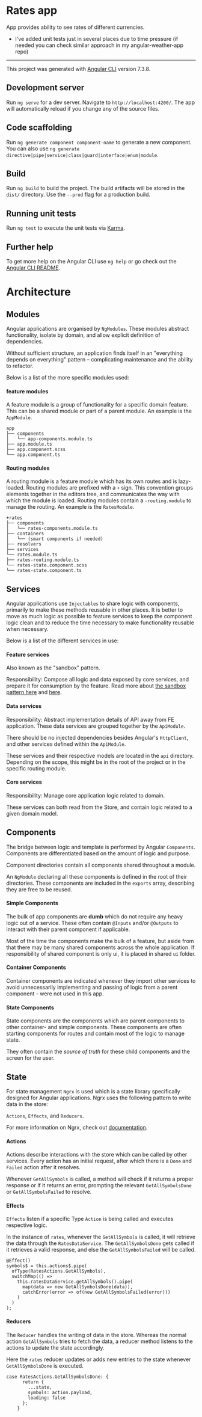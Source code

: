 # Rates app

App provides ability to see rates of different currencies.

- I've added unit tests just in several places due to time pressure (if needed you can check similar approach in my angular-weather-app repo)

_____________

This project was generated with [Angular CLI](https://github.com/angular/angular-cli) version 7.3.8.

## Development server

Run `ng serve` for a dev server. Navigate to `http://localhost:4200/`. The app will automatically reload if you change any of the source files.

## Code scaffolding

Run `ng generate component component-name` to generate a new component. You can also use `ng generate directive|pipe|service|class|guard|interface|enum|module`.

## Build

Run `ng build` to build the project. The build artifacts will be stored in the `dist/` directory. Use the `--prod` flag for a production build.

## Running unit tests

Run `ng test` to execute the unit tests via [Karma](https://karma-runner.github.io).

## Further help

To get more help on the Angular CLI use `ng help` or go check out the [Angular CLI README](https://github.com/angular/angular-cli/blob/master/README.md).

# Architecture

## Modules

Angular applications are organised by `NgModules`. These modules abstract functionality,
isolate by domain, and allow explicit definition of dependencies.

Without sufficient structure, an application finds itself in an "everything depends on everything"
pattern – complicating maintenance and the ability to refactor.

Below is a list of the more specific modules used:

#### feature modules

A feature module is a group of functionality for a specific domain feature. This can be a shared module or part of
a parent module. An example is the `AppModule`.
```
app
├── components
│   └── app-components.module.ts
├── app.module.ts
├── app.component.scss
└── app.component.ts
```

#### Routing modules

A routing module is a feature module which has its own routes and is lazy-loaded. Routing modules are prefixed with
a `+` sign. This convention groups elements together in the editors tree, and communicates the way with which the module is loaded.
Routing modules contain a `-routing.module` to manage the routing. An example is the `RatesModule`.

```
+rates
├── components
│   └── rates-components.module.ts
├── containers
│   └── (smart components if needed)
├── resolvers
├── services
└── rates.module.ts
├── rates-routing.module.ts
└── rates-state.component.scss
└── rates-state.component.ts
```

## Services

Angular applications use `Injectables` to share logic with components, primarily to make these methods
reusable in other places. It is better to move as much logic as possible to feature
services to keep the component logic clean and to reduce the time necessary to make functionality
reusable when necessary.

Below is a list of the different services in use:

#### Feature services

Also known as the "sandbox" pattern.

Responsibility: Compose all logic and data exposed by core services, and prepare it for consumption by the feature.
Read more about [the sandbox pattern here](https://netmedia.io/dev/angular-architecture-patterns-detailed-project-architecture_5619)
and [here](https://blog.strongbrew.io/A-scalable-angular-architecture-part2/).

#### Data services

Responsibility: Abstract implementation details of API away from FE application.
These data services are grouped together by the `ApiModule`.

There should be no injected dependencies besides Angular's `HttpClient`, and other services defined within the `ApiModule`.

These services and their respective models are located in the `api` directory. Depending on the scope,
this might be in the root of the project or in the specific routing module.

#### Core services

Responsibility: Manage core application logic related to domain.

These services can both read from the Store, and contain logic related to a given domain model.

## Components

The bridge between logic and template is performed by Angular `Components`.
Components are differentiated based on the amount of logic and purpose.

Component directories contain all components shared throughout a module.

An `NgModule` declaring all these components is defined in the root of their directories.
These components are included in the `exports` array, describing they are free to be reused.

#### Simple Components

The bulk of app components are <b>dumb</b> which do not require any heavy logic out of a service. These often
contain `@Inputs` and/or `@Outputs` to interact with their parent component if applicable.

Most of the time the components make the bulk of a feature, but aside from that there may be many
shared components across the whole application. If responsibility of shared component is only ui, it is placed in shared `ui` folder.

#### Container Components

Container components are indicated whenever they import other services to avoid unnecessarily implementing and passing
of logic from a parent component - were not used in this app.

#### State Components

State components are the components which are parent components to other container- and simple components.
These components are often starting components for routes and contain most of the logic to manage state.

They often contain the _source of truth_ for these child components and the screen for the user.

## State

For state management `Ngrx` is used which is a state library specifically designed for Angular applications.
Ngrx uses the following pattern to write data in the store:

`Actions`, `Effects`, and `Reducers`.

For more information on Ngrx, check out [documentation](https://ngrx.io/docs).

#### Actions

Actions describe interactions with the store which can be called by other services. Every action has
an initial request, after which there is a `Done` and `Failed` action after it resolves.

Whenever `GetAllSymbols` is called, a method will check if it returns a proper response or
if it returns an error, prompting the relevant `GetAllSymbolsDone` or `GetAllSymbolsFailed`
to resolve.

#### Effects

`Effects` listen if a specific Type `Action` is being called and executes respective logic.

In the instance of `rates`, whenever the `GetAllSymbols` is called, it will retrieve the data
through the `RatesDataService`. The `GetAllSymbolsDone` gets called if it retrieves a valid response,
and else the `GetAllSymbolsFailed` will be called.

```
@Effect()
symbols$ = this.actions$.pipe(
  ofType(RatesActions.GetAllSymbols),
  switchMap(() =>
    this.ratesDataService.getAllSymbols().pipe(
      map(data => new GetAllSymbolsDone(data)),
      catchError(error => of(new GetAllSymbolsFailed(error)))
    )
  )
);
```

#### Reducers

The `Reducer` handles the writing of data in the store. Whereas the normal action `GetAllSymbols` tries
to fetch the data, a reducer method listens to the actions to update the state accordingly.

Here the `rates` reducer updates or adds new entries to the state whenever `GetAllSymbolsDone` is executed.

```
case RatesActions.GetAllSymbolsDone: {
      return {
        ...state,
        symbols: action.payload,
        loading: false
      };
    }
```
